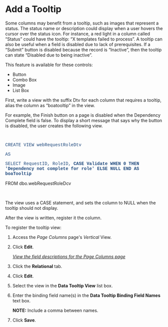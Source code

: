 # Add a Tooltip

Some columns may benefit from a tooltip, such as images that represent a
status. The status name or description could display when a user hovers
the cursor over the status icon. For instance, a red light in a column
called “Status” could have the tooltip: “X templates failed to process”.
A tooltip can also be useful when a field is disabled due to lack of
prerequisites. If a “Submit” button is disabled because the record is
“Inactive”, then the tooltip can state “Disabled due to being
inactive”.

This feature is available for these controls:

  - Button
  - Combo Box
  - Image
  - List Box

First, write a view with the suffix Dtv for each column that requires a
tooltip, alias the column as “boatooltip” in the view.  

For example, the Finish button on a page is disabled when the Dependency
Complete field is false. To display a short message that says why the
button is disabled, the user creates the following
view.

 

<span style="font-size: 10.5pt;font-family: &#39;Courier New&#39;;color: #1F497D;">CREATE
VIEW
webRequestRoleDtv</span>

<span style="font-size: 10.5pt;font-family: &#39;Courier New&#39;;color: #1F497D;">AS</span>

<span style="font-size: 10.5pt;font-family: &#39;Courier New&#39;;color: #1F497D;">SELECT
RequestID, RoleID, **CASE Validate WHEN 0 THEN 'Dependency not complete
for role' ELSE NULL END AS boaTooltip**</span>

FROM dbo.webRequestRoleDcv

 

The view uses a CASE statement, and sets the column to NULL when the
tooltip should not display.

After the view is written, register it the column.

To register the tooltip view:

1.  <span id="Column Properties Navigation" class="popUpLink">Access the
    *Page Columns* page</span>'s *Vertical* View.

2.  Click **Edit**.
    
    *[View the field descriptions for the Page Columns
    page](../Sys_Admin/Page_Desc/Page_Columns_H.htm)*

3.  Click the **Relational** tab.

4.  Click **Edit**.

5.  Select the view in the **Data Tooltip View** list box.

6.  Enter the binding field name(s) in the **Data Tooltip Binding Field
    Names** text box.
    
    **NOTE:** Include a comma between names.

7.  Click **Save**.
